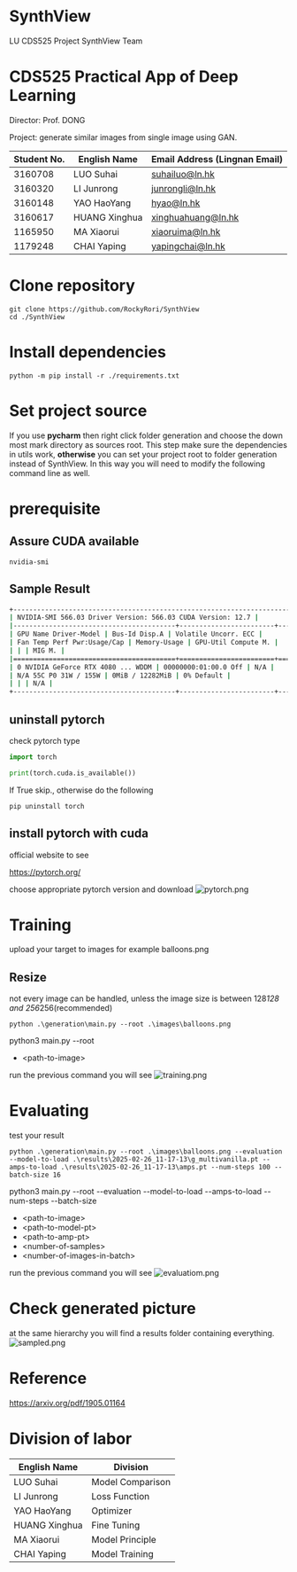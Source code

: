 # SynthView

LU CDS525 Project SynthView Team

# CDS525 Practical App of Deep Learning

Director: Prof. DONG

Project: generate similar images from single image using GAN.

| Student No. | English Name  | Email Address (Lingnan Email) |
|-------------|---------------|-------------------------------|
| 3160708     | LUO Suhai     | suhailuo@ln.hk                |
| 3160320     | LI Junrong    | junrongli@ln.hk               |
| 3160148     | YAO HaoYang   | hyao@ln.hk                    |
| 3160617     | HUANG Xinghua | xinghuahuang@ln.hk            |
| 1165950     | MA Xiaorui    | xiaoruima@ln.hk               |
| 1179248     | CHAI Yaping   | yapingchai@ln.hk              |

# Clone repository

```commandline
git clone https://github.com/RockyRori/SynthView
cd ./SynthView
```

# Install dependencies

```commandline
python -m pip install -r ./requirements.txt
```

# Set project source

If you use **pycharm** then right click folder generation and choose the down most mark directory as sources root.
This step make sure the dependencies in utils work, **otherwise** you can set your project root to folder generation
instead of SynthView.
In this way you will need to modify the following command line as well.

# prerequisite

## Assure CUDA available

```commandline
nvidia-smi
```

## Sample Result

```bash
+-----------------------------------------------------------------------------------------+
| NVIDIA-SMI 566.03 Driver Version: 566.03 CUDA Version: 12.7 |
|-----------------------------------------+------------------------+----------------------+
| GPU Name Driver-Model | Bus-Id Disp.A | Volatile Uncorr. ECC |
| Fan Temp Perf Pwr:Usage/Cap | Memory-Usage | GPU-Util Compute M. |
| | | MIG M. |
|=========================================+========================+======================|
| 0 NVIDIA GeForce RTX 4080 ... WDDM | 00000000:01:00.0 Off | N/A |
| N/A 55C P0 31W / 155W | 0MiB / 12282MiB | 0% Default |
| | | N/A |
+-----------------------------------------+------------------------+----------------------+
```

## uninstall pytorch

check pytorch type

```python
import torch

print(torch.cuda.is_available())
```

If True skip., otherwise do the following

```commandline
pip uninstall torch
```

## install pytorch with cuda

official website to see

https://pytorch.org/

choose appropriate pytorch version and download
![pytorch.png](./figures/pytorch.png)

# Training

upload your target to images for example balloons.png

## Resize

not every image can be handled, unless the image size is between 128*128 and 256*256(recommended)

```commandline
python .\generation\main.py --root .\images\balloons.png
```

python3 main.py --root <path-to-image>

* \<path-to-image\>

run the previous command you will see
![training.png](figures/training.png)

# Evaluating

test your result

```commandline
python .\generation\main.py --root .\images\balloons.png --evaluation --model-to-load .\results\2025-02-26_11-17-13\g_multivanilla.pt --amps-to-load .\results\2025-02-26_11-17-13\amps.pt --num-steps 100 --batch-size 16
```

python3 main.py --root <path-to-image> --evaluation --model-to-load <path-to-model-pt> --amps-to-load <path-to-amp-pt>
--num-steps <number-of-samples> --batch-size <number-of-images-in-batch>

* \<path-to-image\>
* \<path-to-model-pt\>
* \<path-to-amp-pt\>
* \<number-of-samples\>
* \<number-of-images-in-batch\>

run the previous command you will see
![evaluatiom.png](figures/evaluatiom.png)

# Check generated picture

at the same hierarchy you will find a results folder containing everything.
![sampled.png](figures/sampled.png)

# Reference

https://arxiv.org/pdf/1905.01164

# Division of labor

| English Name  | Division         |
|---------------|------------------|
| LUO Suhai     | Model Comparison |
| LI Junrong    | Loss Function    |
| YAO HaoYang   | Optimizer        |
| HUANG Xinghua | Fine Tuning      |
| MA Xiaorui    | Model Principle  |
| CHAI Yaping   | Model Training   |
